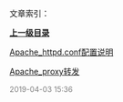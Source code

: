 文章索引：


**[上一级目录](/互联网技术/服务器运维/index.md)**

[Apache_httpd.conf配置说明](/互联网技术/服务器运维/Apache/Apache_httpd.conf配置说明.md)

[Apache_proxy转发](/互联网技术/服务器运维/Apache/Apache_proxy转发.md)


<font size=2 color='grey'> 2019-04-03 15:36 </font>